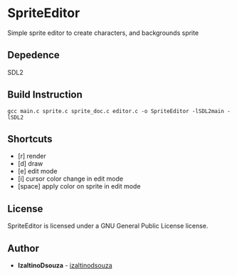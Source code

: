 # SpriteEditor

Simple sprite editor to create characters, and backgrounds sprite

## Depedence
SDL2

## Build Instruction
```
gcc main.c sprite.c sprite_doc.c editor.c -o SpriteEditor -lSDL2main -lSDL2 
```
## Shortcuts
* [r]     render
* [d]     draw
* [e]     edit mode
* [i]     cursor color change in edit mode
* [space] apply color on sprite in edit mode

## License
SpriteEditor is licensed under a GNU General Public License license.

## Author
* **IzaltinoDsouza** - [izaltinodsouza](https://github.com/izaltinodsouza)
